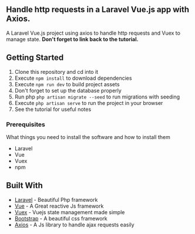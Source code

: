 ## Handle http requests in a Laravel Vue.js app with Axios.

A Laravel Vue.js project using axios to handle http requests and Vuex to manage state. **Don't forget to link back to the tutorial.**


## Getting Started

1.  Clone this repository and cd into it
2.  Execute `npm install` to download dependencies
3.  Execute `npm run dev` to build project assets
4.  Don't forget to set up the database properly
5.  Run php `php artisan migrate --seed` to run migrations with seeding
6.  Execute `php artisan serve` to run the project in your browser
7.  See the tutorial for useful notes 

### Prerequisites

What things you need to install the software and how to install them

* Laravel
* Vue
* Vuex
* npm


## Built With

* [Laravel](https://laravel.com/) - Beautiful Php framework
* [Vue](https://vuejs.org/) - A Great reactive Js framework
* [Vuex](https://vuejs.org/) - Vuejs state management made simple
* [Bootstrap](https://getbootstrap.com) - A beautiful css framework
* [Axios](https://vuejs.org/) - A Js library to handle ajax requests easily

